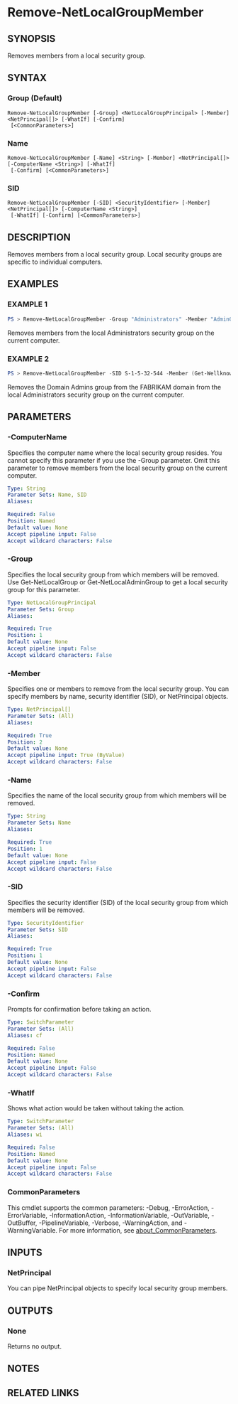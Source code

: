 ﻿---
external help file: NetAccounts-help.xml
Module Name: NetAccounts
schema: 2.0.0
---

# Remove-NetLocalGroupMember

## SYNOPSIS
Removes members from a local security group.

## SYNTAX

### Group (Default)
```
Remove-NetLocalGroupMember [-Group] <NetLocalGroupPrincipal> [-Member] <NetPrincipal[]> [-WhatIf] [-Confirm]
 [<CommonParameters>]
```

### Name
```
Remove-NetLocalGroupMember [-Name] <String> [-Member] <NetPrincipal[]> [-ComputerName <String>] [-WhatIf]
 [-Confirm] [<CommonParameters>]
```

### SID
```
Remove-NetLocalGroupMember [-SID] <SecurityIdentifier> [-Member] <NetPrincipal[]> [-ComputerName <String>]
 [-WhatIf] [-Confirm] [<CommonParameters>]
```

## DESCRIPTION
Removes members from a local security group.
Local security groups are specific to individual computers.

## EXAMPLES

### EXAMPLE 1
```powershell
PS > Remove-NetLocalGroupMember -Group "Administrators" -Member "Admin02","CONTOSO\Domain Admins"
```
Removes members from the local Administrators security group on the current computer.

### EXAMPLE 2
```powershell
PS > Remove-NetLocalGroupMember -SID S-1-5-32-544 -Member (Get-WellknownPrincipal -DomainAdmins "FABRIKAM")
```
Removes the Domain Admins group from the FABRIKAM domain from the local Administrators security group on the current computer.

## PARAMETERS

### -ComputerName
Specifies the computer name where the local security group resides.
You cannot specify this parameter if you use the -Group parameter.
Omit this parameter to remove members from the local security group on the current computer.

```yaml
Type: String
Parameter Sets: Name, SID
Aliases:

Required: False
Position: Named
Default value: None
Accept pipeline input: False
Accept wildcard characters: False
```

### -Group
Specifies the local security group from which members will be removed.
Use Get-NetLocalGroup or Get-NetLocalAdminGroup to get a local security group for this parameter.

```yaml
Type: NetLocalGroupPrincipal
Parameter Sets: Group
Aliases:

Required: True
Position: 1
Default value: None
Accept pipeline input: False
Accept wildcard characters: False
```

### -Member
Specifies one or members to remove from the local security group.
You can specify members by name, security identifier (SID), or NetPrincipal objects.

```yaml
Type: NetPrincipal[]
Parameter Sets: (All)
Aliases:

Required: True
Position: 2
Default value: None
Accept pipeline input: True (ByValue)
Accept wildcard characters: False
```

### -Name
Specifies the name of the local security group from which members will be removed.

```yaml
Type: String
Parameter Sets: Name
Aliases:

Required: True
Position: 1
Default value: None
Accept pipeline input: False
Accept wildcard characters: False
```

### -SID
Specifies the security identifier (SID) of the local security group from which members will be removed.

```yaml
Type: SecurityIdentifier
Parameter Sets: SID
Aliases:

Required: True
Position: 1
Default value: None
Accept pipeline input: False
Accept wildcard characters: False
```

### -Confirm
Prompts for confirmation before taking an action.

```yaml
Type: SwitchParameter
Parameter Sets: (All)
Aliases: cf

Required: False
Position: Named
Default value: None
Accept pipeline input: False
Accept wildcard characters: False
```

### -WhatIf
Shows what action would be taken without taking the action.

```yaml
Type: SwitchParameter
Parameter Sets: (All)
Aliases: wi

Required: False
Position: Named
Default value: None
Accept pipeline input: False
Accept wildcard characters: False
```

### CommonParameters
This cmdlet supports the common parameters: -Debug, -ErrorAction, -ErrorVariable, -InformationAction, -InformationVariable, -OutVariable, -OutBuffer, -PipelineVariable, -Verbose, -WarningAction, and -WarningVariable. For more information, see [about_CommonParameters](http://go.microsoft.com/fwlink/?LinkID=113216).

## INPUTS

### NetPrincipal
You can pipe NetPrincipal objects to specify local security group members.

## OUTPUTS

### None
Returns no output.

## NOTES

## RELATED LINKS
